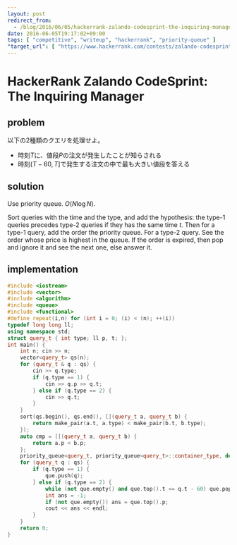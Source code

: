 ```yaml
---
layout: post
redirect_from:
  - /blog/2016/06/05/hackerrank-zalando-codesprint-the-inquiring-manager/
date: 2016-06-05T19:17:02+09:00
tags: [ "competitive", "writeup", "hackerrank", "priority-queue" ]
"target_url": [ "https://www.hackerrank.com/contests/zalando-codesprint/challenges/the-inquiring-manager" ]
---
```


# HackerRank Zalando CodeSprint: The Inquiring Manager

## problem

以下の$2$種類のクエリを処理せよ。

-   時刻$T$に、値段$P$の注文が発生したことが知らされる
-   時刻$(T-60, T]$で発生する注文の中で最も大きい値段を答える

## solution

Use priority queue. $O(N \log N)$.

Sort queries with the time and the type, and add the hypothesis: the type-$1$ queries precedes type-$2$ queries if they has the same time $t$.
Then for a type-$1$ query, add the order the priority queue.
For a type-$2$ query. See the order whose price is highest in the queue.
If the order is expired, then pop and ignore it and see the next one, else answer it.

## implementation

``` c++
#include <iostream>
#include <vector>
#include <algorithm>
#include <queue>
#include <functional>
#define repeat(i,n) for (int i = 0; (i) < (n); ++(i))
typedef long long ll;
using namespace std;
struct query_t { int type; ll p, t; };
int main() {
    int n; cin >> n;
    vector<query_t> qs(n);
    for (query_t & q : qs) {
        cin >> q.type;
        if (q.type == 1) {
            cin >> q.p >> q.t;
        } else if (q.type == 2) {
            cin >> q.t;
        }
    }
    sort(qs.begin(), qs.end(), [](query_t a, query_t b) {
        return make_pair(a.t, a.type) < make_pair(b.t, b.type);
    });
    auto cmp = [](query_t a, query_t b) {
        return a.p < b.p;
    };
    priority_queue<query_t, priority_queue<query_t>::container_type, decltype(cmp)> que(cmp);
    for (query_t q : qs) {
        if (q.type == 1) {
            que.push(q);
        } else if (q.type == 2) {
            while (not que.empty() and que.top().t <= q.t - 60) que.pop();
            int ans = -1;
            if (not que.empty()) ans = que.top().p;
            cout << ans << endl;
        }
    }
    return 0;
}
```

